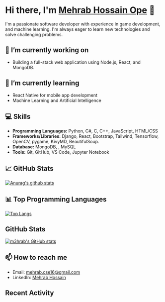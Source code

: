 # Hi there, I'm [Mehrab Hossain Ope](https://github.com/m3hrab) 👋

I'm a passionate software developer with experience in game development, and machine learning. I'm always eager to learn new technologies and solve challenging problems. 

## 🔭 I’m currently working on 
- Building a full-stack web application using Node.js, React, and MongoDB.

## 🌱 I’m currently learning 
- React Native for mobile app development
- Machine Learning and Artificial Intelligence

## 💻 Skills
- **Programming Languages:** Python, C#, C,  C++, JavaScript, HTML/CSS 
- **Frameworks/Libraries:** Django, React, Bootstrap, Tailwind, Tensorflow, OpenCV, pygame, KivyMD, BeautifulSoup.
- **Database:** MongoDB, , MySQL
- **Tools:** Git, GitHub, VS Code, Jupyter Notebook

## 📈 GitHub Stats
[![Anurag's github stats](https://github-readme-stats.vercel.app/api?username=m3hrab&theme=dark&show_icons=true)](https://github.com/m3hrab/github-readme-stats)

## 📊 Top Programming Languages
[![Top Langs](https://github-readme-stats.vercel.app/api/top-langs/?username=m3hrab&theme=dark&layout=compact)](https://github.com/m3hrab/github-readme-stats)

## GitHub Stats

[![m3hrab's GitHub stats](https://github-readme-stats.vercel.app/api?username=m3hrab&show_icons=true&theme=radical)](https://github.com/m3hrab)

## 📫 How to reach me
- Email: mehrab.cse16@gmail.com
- LinkedIn: [Mehrab Hossain](https://www.linkedin.com/in/mehrabhossain/)

## Recent Activity

<!--START_SECTION:activity-->
<!--END_SECTION:activity-->

